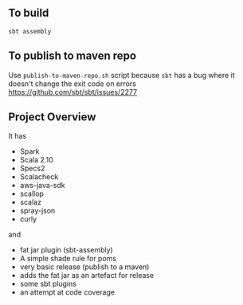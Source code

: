 
## To build

`sbt assembly`

## To publish to maven repo

Use `publish-to-maven-repo.sh` script because `sbt` has a bug where it doesn't change the exit code on errors https://github.com/sbt/sbt/issues/2277

## Project Overview

It has

 - Spark
 - Scala 2.10 
 - Specs2
 - Scalacheck
 - aws-java-sdk
 - scallop
 - scalaz
 - spray-json
 - curly

and

 - fat jar plugin (sbt-assembly)
 - A simple shade rule for poms
 - very basic release (publish to a maven)
 - adds the fat jar as an artefact for release
 - some sbt plugins
 - an attempt at code coverage
